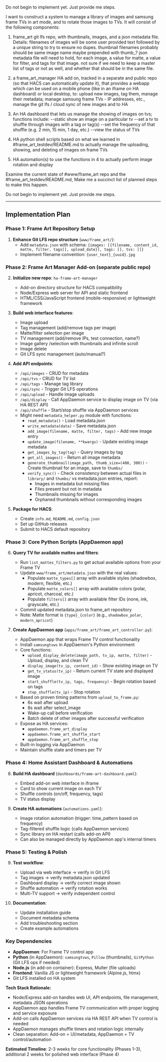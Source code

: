 Do not begin to implement yet. Just provide me steps. 

I want to construct a system to manage a library of images and samsung frame TVs in art mode, and to rotate those images to TVs. It will consist of the following components: 

1. frame_art git lfs repo, with thumbnails, images, and a json metadata file. Details: filenames of images will be some user provided text followed by a unique string to try to ensure no dupes. thumbnail filenames probably should be same image name maybe prepended with thumb_? json metadata file will need to hold, for each image, a value for matte, a value for filter, and tags for that image. not sure if we need to keep a master list of tags or not as well, and whether that should be in the same file. 

2. a frame_art_manager HA add on, tracked in a separate and public repo (so that HACS can automatically update it), that provides a webapp which can be used on a mobile phone (like in an iframe on HA dashboard) or local desktop, to: upload new images, tag them, manage their metadata; manage samsung frame TVs - IP addresses, etc., manage the git lfs / cloud sync of new images and to HA

3. An HA dashboard that lets us manage the showing of images on tvs; functions include: 
--static show an image on a particular tv
--set a tv to shuffle through images with a tag or tag(s)
--set the frequency of that shuffle (e.g. 2 min, 15 min, 1 day, etc.)
--view the status of TVs 

4. HA python shell scripts based on what we learned in #frame_art_testdev/README.md to actually manage the uploading, showing, and deleting of images on frame TVs

5. HA automation(s) to use the functions in 4 to actually perform image rotation and display

Examine the current state of #www/frame_art repo and the #frame_art_testdev/README.md, Make me a succinct list of planned steps to make this happen. 

Do not begin to implement yet. Just provide me steps.

---

## Implementation Plan

### Phase 1: Frame Art Repository Setup
1. **Enhance Git LFS repo structure** (`www/frame_art/`):
   - Add `metadata.json` with schema: `{images: [{filename, content_id, matte, filter, tags[], upload_date}], tags: [], tvs: []}`
   - Implement filename convention: `{user_text}_{uuid}.jpg`

### Phase 2: Frame Art Manager Add-on (separate public repo)
2. **Initialize new repo**: `ha-frame-art-manager`
   - Add-on directory structure for HACS compatibility
   - Node/Express web server for API and static frontend
   - HTML/CSS/JavaScript frontend (mobile-responsive) or lightweight framework

3. **Build web interface features**:
    - Image upload
    - Tag management (add/remove tags per image)
    - Matte/filter selection per image
    - TV management (add/remove IPs, test connection, name?)
    - Image gallery /selection with thumbnails and infinite scroll
    - Image delete
    - Git LFS sync management (auto/manual?)

4. **Add API endpoints**:
    - `/api/images` - CRUD for metadata
    - `/api/tvs` - CRUD for TV list
    - `/api/tags` - Manage tag library
    - `/api/sync` - Trigger Git LFS operations
    - `/api/upload` - Handle image uploads
    - `/api/display` - Call AppDaemon service to display image on TV (via HA REST API)
    - `/api/shuffle` - Start/stop shuffle via AppDaemon services
    - Might need `metadata_helper.py` module with functions:
      * `read_metadata()` - Load metadata.json
      * `write_metadata(data)` - Save metadata.json
      * `add_image(filename, matte, filter, tags)` - Add new image entry
      * `update_image(filename, **kwargs)` - Update existing image metadata
      * `get_images_by_tag(tag)` - Query images by tag
      * `get_all_images()` - Return all image metadata
      * `generate_thumbnail(image_path, thumb_size=(400, 300))` - Create thumbnail for an image, save to `thumbs/`
      * `verify_sync()` - Check consistency between actual files in `library/` and `thumbs/` vs metadata.json entries, report:
        - Images in metadata but missing files
        - Files present but not in metadata
        - Thumbnails missing for images
        - Orphaned thumbnails without corresponding images

5. **Package for HACS**:
    - Create `info.md`, `README.md`, `config.json`
    - Set up GitHub releases
    - Submit to HACS default repository

### Phase 3: Core Python Scripts (AppDaemon app)
6. **Query TV for available mattes and filters**:
   - Run `list_mattes_filters.py` to get actual available options from your Frame TV
   - Update `www/frame_art/metadata.json` with the real values:
     * Populate `matte_types[]` array with available styles (shadowbox, modern, flexible, etc.)
     * Populate `matte_colors[]` array with available colors (polar, apricot, charcoal, etc.)
     * Populate `filters[]` array with available filter IDs (none, ink, grayscale, etc.)
   - Commit updated metadata.json to frame_art repository
   - Note: Matte format is `{type}_{color}` (e.g., `shadowbox_polar`, `modern_apricot`)

7. **Create AppDaemon app** (`apps/frame_art/frame_art_controller.py`):
   - AppDaemon app that wraps Frame TV control functionality
   - Install `samsungtvws` in AppDaemon's Python environment
   - Core functions:
     * `upload_display_delete(image_path, tv_ip, matte, filter)` - Upload, display, and clean TV
     * `display_image(tv_ip, content_id)` - Show existing image on TV
     * `get_tv_status(tv_ip)` - Return current TV state and displayed image
     * `start_shuffle(tv_ip, tags, frequency)` - Begin rotation based on tags
     * `stop_shuffle(tv_ip)` - Stop rotation
   - Based on proven timing patterns from `upload_to_frame.py`:
     * 6s wait after upload
     * 8s wait after select_image
     * Wake-up call before verification
     * Batch delete of other images after successful verification
   - Expose as HA services:
     * `appdaemon.frame_art_display`
     * `appdaemon.frame_art_shuffle_start`
     * `appdaemon.frame_art_shuffle_stop`
   - Built-in logging via AppDaemon
   - Maintain shuffle state and timers per TV

### Phase 4: Home Assistant Dashboard & Automations
8. **Build HA dashboard** (`dashboards/frame-art-dashboard.yaml`):
   - Embed add-on web interface in iframe
   - Card to show current image on each TV
   - Shuffle controls (on/off, frequency, tags)
   - TV status display

8. **Create HA automations** (`automations.yaml`):
   - Image rotation automation (trigger: time_pattern based on frequency)
   - Tag-filtered shuffle logic (calls AppDaemon services)
   - Sync library on HA restart (calls add-on API)
   - Can also be managed directly by AppDaemon app's internal timers

### Phase 5: Testing & Polish
9. **Test workflow**:
    - Upload via web interface → verify in Git LFS
    - Tag images → verify metadata.json updated
    - Dashboard display → verify correct image shown
    - Shuffle automation → verify rotation works
    - Multi-TV support → verify independent control

10. **Documentation**:
    - Update installation guide
    - Document metadata schema
    - Add troubleshooting section
    - Create example automations

### Key Dependencies
- **AppDaemon**: For Frame TV control app
- **Python** (in AppDaemon): `samsungtvws`, `Pillow` (thumbnails), `GitPython` (Git LFS ops if needed)
- **Node.js** (in add-on container): Express, Multer (file uploads)
- **Frontend**: Vanilla JS or lightweight framework (Alpine.js, htmx)
- Git LFS installed on HA system

**Tech Stack Rationale:**
- Node/Express add-on handles web UI, API endpoints, file management, metadata JSON operations
- AppDaemon app handles Frame TV communication with proper logging and service exposure
- Add-on calls AppDaemon services via HA REST API when TV control is needed
- AppDaemon manages shuffle timers and rotation logic internally
- Clean separation: Add-on = UI/metadata, AppDaemon = TV control/automation

**Estimated Timeline**: 2-3 weeks for core functionality (Phases 1-3), additional 2 weeks for polished web interface (Phase 4)
